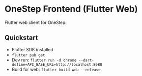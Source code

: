 # OneStep Frontend (Flutter Web)
Flutter web client for OneStep.

## Quickstart
- Flutter SDK installed
- `flutter pub get`
- Dev run:
  `flutter run -d chrome --dart-define=API_BASE_URL=http://localhost:8080`
- Build for web:
  `flutter build web --release`
